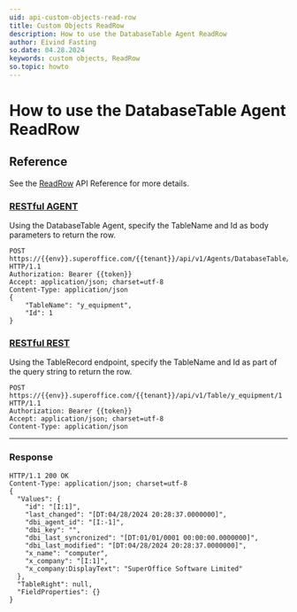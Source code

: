 ```yaml
---
uid: api-custom-objects-read-row
title: Custom Objects ReadRow
description: How to use the DatabaseTable Agent ReadRow
author: Eivind Fasting
so.date: 04.28.2024
keywords: custom objects, ReadRow
so.topic: howto
---
```


# How to use the DatabaseTable Agent ReadRow

## Reference

See the [ReadRow][1] API Reference for more details.

<!-- markdownlint-disable MD051 -->
### [RESTful AGENT](#tab/DatabaseTableAgent)

Using the DatabaseTable Agent, specify the TableName and Id as body parameters to return the row.

```http!
POST https://{{env}}.superoffice.com/{{tenant}}/api/v1/Agents/DatabaseTable/ReadRow HTTP/1.1
Authorization: Bearer {{token}}
Accept: application/json; charset=utf-8
Content-Type: application/json
{
    "TableName": "y_equipment",
    "Id": 1
}
```

### [RESTful REST](#tab/TableRecord)

Using the TableRecord endpoint, specify the TableName and Id as part of the query string to return the row.

```http!
POST https://{{env}}.superoffice.com/{{tenant}}/api/v1/Table/y_equipment/1 HTTP/1.1
Authorization: Bearer {{token}}
Accept: application/json; charset=utf-8
Content-Type: application/json
```

***
<!-- markdownlint-restore -->
### Response

```http_
HTTP/1.1 200 OK
Content-Type: application/json; charset=utf-8
{
  "Values": {
    "id": "[I:1]",
    "last_changed": "[DT:04/28/2024 20:28:37.0000000]",
    "dbi_agent_id": "[I:-1]",
    "dbi_key": "",
    "dbi_last_syncronized": "[DT:01/01/0001 00:00:00.0000000]",
    "dbi_last_modified": "[DT:04/28/2024 20:28:37.0000000]",
    "x_name": "computer",
    "x_company": "[I:1]",
    "x_company:DisplayText": "SuperOffice Software Limited"
  },
  "TableRight": null,
  "FieldProperties": {}
}
```

<!-- Referenced links -->
[1]: ../../../api/reference/restful/agent/DatabaseTable_Agent/v1DatabaseTableAgent_ReadRow.md